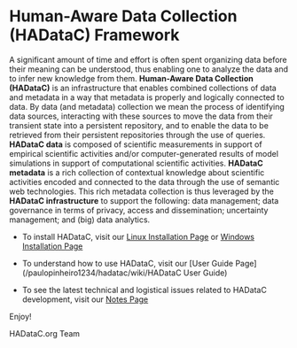 # Human-Aware Data Collection (HADataC) Framework

A significant amount of time and effort is often spent organizing data before their meaning can be understood, thus enabling one to analyze the data and to infer new knowledge from them.  **Human-Aware Data Collection (HADataC)** is an infrastructure that enables combined collections of data and metadata in a way that metadata is properly and logically connected to data. By data (and metadata) collection we mean the process of identifying data sources, interacting with these sources to move the data from their transient state into a persistent repository, and to enable the data to be retrieved from their persistent repositories through the use of queries. **HADataC data** is composed of scientific measurements in support of empirical scientific activities and/or computer-generated results of model simulations in support of computational scientific activities. **HADataC metadata** is a rich collection of contextual knowledge about scientific activities encoded and connected to the data through the use of semantic web technologies. This rich metadata collection is thus leveraged by the **HADataC infrastructure** to support the following: data management; data governance in terms of privacy, access and dissemination; uncertainty management; and (big) data analytics.  

* To install HADataC, visit our [Linux Installation Page](/paulopinheiro1234/hadatac/wiki/Installing-for-Linux) or [Windows Installation Page](/paulopinheiro1234/hadatac/wiki/Installing-for-Windows)

* To understand how to use HADataC, visit our [User Guide Page](/paulopinheiro1234/hadatac/wiki/HADataC User Guide)

* To see the latest technical and logistical issues related to HADataC development, visit our [Notes Page](/paulopinheiro1234/hadatac/wiki/notes)

Enjoy!

HADataC.org Team 
